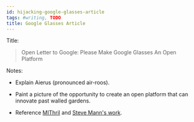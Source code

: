 ```yaml
---
id: hijacking-google-glasses-article
tags: #writing, TODO
title: Google Glasses Article
---
```


Title:

> Open Letter to Google: Please Make Google Glasses An Open Platform

Notes:

* Explain Aierus (pronounced air-roos).

* Paint a picture of the opportunity to create an open platform that can innovate past walled gardens.

* Reference [MIThril](http://www.media.mit.edu/wearables/mithril/) and [Steve Mann's work](http://en.wikipedia.org/wiki/Steve_Mann).